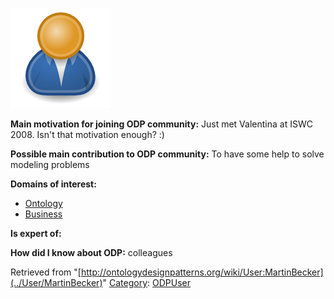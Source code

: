 [![Image:ODPUser.png](../images/a/a6/ODPUser.png)](../Image/ODPUser.png "Image:ODPUser.png")




  





__Main motivation for joining ODP community:__ Just met Valentina at ISWC 2008. Isn't that motivation enough? :)


__Possible main contribution to ODP community:__ To have some help to solve modeling problems


__Domains of interest:__



* [Ontology](../Community/Ontology-based_models "Community:Ontology")
* [Business](../Community/Business "Community:Business")


__Is expert of:__


  

__How did I know about ODP:__ colleagues






Retrieved from "[http://ontologydesignpatterns.org/wiki/User:MartinBecker](../User/MartinBecker)"
 [Category](http://ontologydesignpatterns.org/wiki/Special:Categories "Special:Categories"): [ODPUser](../Category/ODPUser "Category:ODPUser")